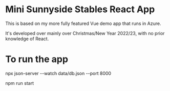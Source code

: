 # Mini Sunnyside Stables React App

 This is based on my more fully featured Vue demo app that runs in Azure.

 It's developed over mainly over Christmas/New Year 2022/23, with no prior knowledge of React.

 # To run the app

 npx json-server --watch data/db.json --port 8000

 npm run start



